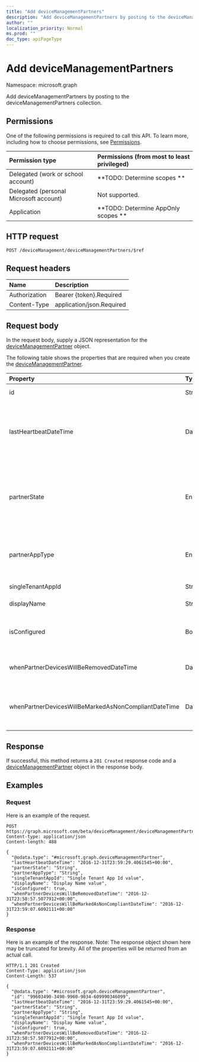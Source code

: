 ```yaml
---
title: "Add deviceManagementPartners"
description: "Add deviceManagementPartners by posting to the deviceManagementPartners collection."
author: ""
localization_priority: Normal
ms.prod: ""
doc_type: apiPageType
---
```


# Add deviceManagementPartners

Namespace: microsoft.graph

Add deviceManagementPartners by posting to the deviceManagementPartners collection.

## Permissions
One of the following permissions is required to call this API. To learn more, including how to choose permissions, see [Permissions](/concepts/permissions-reference.md).

|Permission type|Permissions (from most to least privileged)|
|:---|:---|
|Delegated (work or school account)|**TODO: Determine scopes **|
|Delegated (personal Microsoft account)|Not supported.|
|Application|**TODO: Determine AppOnly scopes **|

## HTTP request
<!-- {
  "blockType": "ignored"
}
-->
``` http
POST /deviceManagement/deviceManagementPartners/$ref
```

## Request headers
|Name|Description|
|:---|:---|
|Authorization|Bearer {token}.Required|
|Content-Type|application/json.Required|

## Request body
In the request body, supply a JSON representation for the [deviceManagementPartner](../resources/devicemanagementpartner.md) object.

The following table shows the properties that are required when you create the [deviceManagementPartner](../resources/devicemanagementpartner.md).

|Property|Type|Description|
|:---|:---|:---|
|id|String| Inherited from [entity](../resources/entity.md)|
|lastHeartbeatDateTime|DateTimeOffset|Timestamp of last heartbeat after admin enabled option Connect to Device management Partner|
|partnerState|Enumeration|Partner state of this tenant. Possible values are: `unknown`, `unavailable`, `enabled`, `terminated`, `rejected`, `unresponsive`.|
|partnerAppType|Enumeration|Partner App type. Possible values are: `unknown`, `singleTenantApp`, `multiTenantApp`.|
|singleTenantAppId|String|Partner Single tenant App id|
|displayName|String|Partner display name|
|isConfigured|Boolean|Whether device management partner is configured or not|
|whenPartnerDevicesWillBeRemovedDateTime|DateTimeOffset|DateTime in UTC when PartnerDevices will be removed|
|whenPartnerDevicesWillBeMarkedAsNonCompliantDateTime|DateTimeOffset|DateTime in UTC when PartnerDevices will be marked as NonCompliant|



## Response
If successful, this method returns a `201 Created` response code and a [deviceManagementPartner](../resources/devicemanagementpartner.md) object in the response body.

## Examples

### Request
Here is an example of the request.
<!-- {
  "blockType": "request",
  "name": "create_devicemanagementpartner_from_"
}
-->
``` http
POST https://graph.microsoft.com/beta/deviceManagement/deviceManagementPartners
Content-type: application/json
Content-length: 488

{
  "@odata.type": "#microsoft.graph.deviceManagementPartner",
  "lastHeartbeatDateTime": "2016-12-31T23:59:29.4061545+00:00",
  "partnerState": "String",
  "partnerAppType": "String",
  "singleTenantAppId": "Single Tenant App Id value",
  "displayName": "Display Name value",
  "isConfigured": true,
  "whenPartnerDevicesWillBeRemovedDateTime": "2016-12-31T23:58:57.5077912+00:00",
  "whenPartnerDevicesWillBeMarkedAsNonCompliantDateTime": "2016-12-31T23:59:07.6092111+00:00"
}
```

### Response
Here is an example of the response. Note: The response object shown here may be truncated for brevity. All of the properties will be returned from an actual call.
<!-- {
  "blockType": "response",
  "truncated": true,
  "@odata.type": "microsoft.graph.devicemanagementpartner"
}
-->
``` http
HTTP/1.1 201 Created
Content-Type: application/json
Content-Length: 537

{
  "@odata.type": "#microsoft.graph.deviceManagementPartner",
  "id": "99603490-3490-9960-9034-609990346099",
  "lastHeartbeatDateTime": "2016-12-31T23:59:29.4061545+00:00",
  "partnerState": "String",
  "partnerAppType": "String",
  "singleTenantAppId": "Single Tenant App Id value",
  "displayName": "Display Name value",
  "isConfigured": true,
  "whenPartnerDevicesWillBeRemovedDateTime": "2016-12-31T23:58:57.5077912+00:00",
  "whenPartnerDevicesWillBeMarkedAsNonCompliantDateTime": "2016-12-31T23:59:07.6092111+00:00"
}
```

